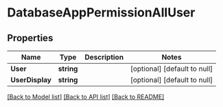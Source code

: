 # DatabaseAppPermissionAllUser

## Properties
Name | Type | Description | Notes
------------ | ------------- | ------------- | -------------
**User** | **string** |  | [optional] [default to null]
**UserDisplay** | **string** |  | [optional] [default to null]

[[Back to Model list]](../README.md#documentation-for-models) [[Back to API list]](../README.md#documentation-for-api-endpoints) [[Back to README]](../README.md)


